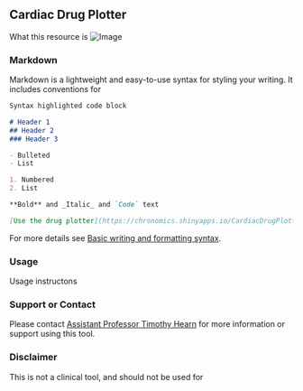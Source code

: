 ## Cardiac Drug Plotter

What this resource is ![Image](https://www.dropbox.com/s/odcgea6xau8sz16/logo.png?dl=1)

### Markdown

Markdown is a lightweight and easy-to-use syntax for styling your writing. It includes conventions for

```markdown
Syntax highlighted code block

# Header 1
## Header 2
### Header 3

- Bulleted
- List

1. Numbered
2. List

**Bold** and _Italic_ and `Code` text

[Use the drug plotter](https://chronomics.shinyapps.io/CardiacDrugPlotter/) and ![Image](src)
```

For more details see [Basic writing and formatting syntax](https://docs.github.com/en/github/writing-on-github/getting-started-with-writing-and-formatting-on-github/basic-writing-and-formatting-syntax).

### Usage

Usage instructons

### Support or Contact

Please contact [Assistant Professor Timothy Hearn](tjh70@cam.ac.uk) for more information or support using this tool.

### Disclaimer

This is not a clinical tool, and should not be used for 
